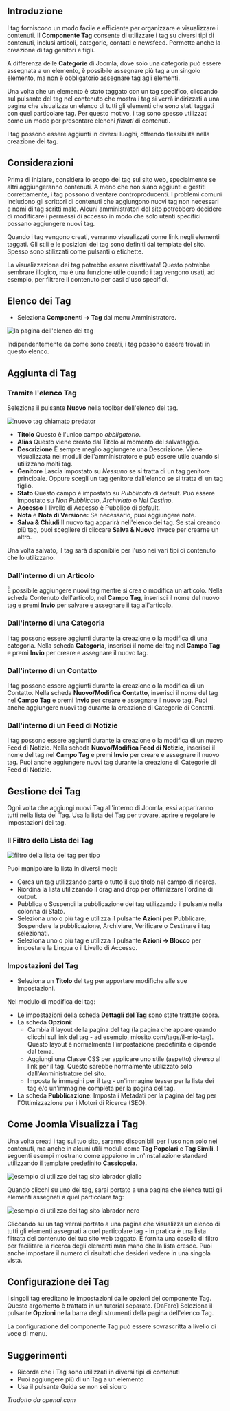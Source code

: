<!-- Filename: J4.x:How_To_Use_Content_Tags_in_Joomla / Display title: Tag dei Contenuti   -->

## Introduzione

I tag forniscono un modo facile e efficiente per organizzare e visualizzare i contenuti. Il **Componente Tag** consente di utilizzare i tag su diversi tipi di contenuti, inclusi articoli, categorie, contatti e newsfeed. Permette anche la creazione di tag genitori e figli.

A differenza delle **Categorie** di Joomla, dove solo una categoria può essere assegnata a un elemento, è possibile assegnare più tag a un singolo elemento, ma non è obbligatorio assegnare tag agli elementi.

Una volta che un elemento è stato taggato con un tag specifico, cliccando sul pulsante del tag nel contenuto che mostra i tag si verrà indirizzati a una pagina che visualizza un elenco di tutti gli elementi che sono stati taggati con quel particolare tag. Per questo motivo, i tag sono spesso utilizzati come un modo per presentare elenchi *filtrati* di contenuti.

I tag possono essere aggiunti in diversi luoghi, offrendo flessibilità nella creazione dei tag.

## Considerazioni

Prima di iniziare, considera lo scopo dei tag sul sito web, specialmente se altri aggiungeranno contenuti. A meno che non siano aggiunti e gestiti correttamente, i tag possono diventare controproducenti. I problemi comuni includono gli scrittori di contenuti che aggiungono nuovi tag non necessari e nomi di tag scritti male. Alcuni amministratori del sito potrebbero decidere di modificare i permessi di accesso in modo che solo utenti specifici possano aggiungere nuovi tag.

Quando i tag vengono creati, verranno visualizzati come link negli elementi taggati. Gli stili e le posizioni dei tag sono definiti dal template del sito. Spesso sono stilizzati come pulsanti o etichette.

La visualizzazione dei tag potrebbe essere disattivata! Questo potrebbe sembrare illogico, ma è una funzione utile quando i tag vengono usati, ad esempio, per filtrare il contenuto per casi d'uso specifici.

## Elenco dei Tag

- Seleziona **Componenti → Tag** dal menu Amministratore.

![la pagina dell'elenco dei tag](../../../en/images/tags/tags-list.png)

Indipendentemente da come sono creati, i tag possono essere trovati in questo elenco.

## Aggiunta di Tag

### Tramite l'elenco Tag

Seleziona il pulsante **Nuovo** nella toolbar dell'elenco dei tag.

![nuovo tag chiamato predator](../../../en/images/tags/new-tag-predator.png)

- **Titolo** Questo è l'unico campo *obbligatorio*.
- **Alias** Questo viene creato dal Titolo al momento del salvataggio.
- **Descrizione** È sempre meglio aggiungere una Descrizione. Viene visualizzata nei moduli dell'amministratore e può essere utile quando si utilizzano molti tag.
- **Genitore** Lascia impostato su *Nessuno* se si tratta di un tag genitore principale. Oppure scegli un tag genitore dall'elenco se si tratta di un tag figlio.
- **Stato** Questo campo è impostato su *Pubblicato* di default. Può essere impostato su *Non Pubblicato*, *Archiviato* o *Nel Cestino*.
- **Accesso** Il livello di Accesso è Pubblico di default.
- **Nota** e **Nota di Versione:** Se necessario, puoi aggiungere note.
- **Salva & Chiudi** Il nuovo tag apparirà nell'elenco dei tag. Se stai creando più tag, puoi scegliere di cliccare **Salva & Nuovo** invece per crearne un altro.

Una volta salvato, il tag sarà disponibile per l'uso nei vari tipi di contenuto che lo utilizzano.

### Dall'interno di un Articolo

È possibile aggiungere nuovi tag mentre si crea o modifica un articolo. Nella scheda Contenuto dell'articolo, nel **Campo Tag**, inserisci il nome del nuovo tag e premi **Invio** per salvare e assegnare il tag all'articolo.

### Dall'interno di una Categoria

I tag possono essere aggiunti durante la creazione o la modifica di una categoria. Nella scheda **Categoria**, inserisci il nome del tag nel **Campo Tag** e premi **Invio** per creare e assegnare il nuovo tag.

### Dall'interno di un Contatto

I tag possono essere aggiunti durante la creazione o la modifica di un Contatto. Nella scheda **Nuovo/Modifica Contatto**, inserisci il nome del tag nel **Campo Tag** e premi **Invio** per creare e assegnare il nuovo tag. Puoi anche aggiungere nuovi tag durante la creazione di Categorie di Contatti.

### Dall'interno di un Feed di Notizie

I tag possono essere aggiunti durante la creazione o la modifica di un nuovo Feed di Notizie. Nella scheda **Nuovo/Modifica Feed di Notizie**, inserisci il nome del tag nel **Campo Tag** e premi **Invio** per creare e assegnare il nuovo tag. Puoi anche aggiungere nuovi tag durante la creazione di Categorie di Feed di Notizie.

## Gestione dei Tag

Ogni volta che aggiungi nuovi Tag all'interno di Joomla, essi appariranno tutti nella lista dei Tag. Usa la lista dei Tag per trovare, aprire e regolare le impostazioni dei tag.

### Il Filtro della Lista dei Tag

![filtro della lista dei tag per tipo](../../../en/images/tags/tags-list-filter.png)

Puoi manipolare la lista in diversi modi:

- Cerca un tag utilizzando parte o tutto il suo titolo nel campo di ricerca.
- Riordina la lista utilizzando il drag and drop per ottimizzare l'ordine di output.
- Pubblica o Sospendi la pubblicazione dei tag utilizzando il pulsante nella colonna di Stato.
- Seleziona uno o più tag e utilizza il pulsante **Azioni** per Pubblicare, Sospendere la pubblicazione, Archiviare, Verificare o Cestinare i tag selezionati.
- Seleziona uno o più tag e utilizza il pulsante **Azioni → Blocco** per impostare la Lingua o il Livello di Accesso.

### Impostazioni del Tag

- Seleziona un **Titolo** del tag per apportare modifiche alle sue impostazioni.

Nel modulo di modifica del tag:

- Le impostazioni della scheda **Dettagli del Tag** sono state trattate sopra.
- La scheda **Opzioni**:
  - Cambia il layout della pagina del tag (la pagina che appare quando
    clicchi sul link del tag - ad esempio, miosito.com/tags/il-mio-tag). Questo
    layout è normalmente l'impostazione predefinita e dipende dal tema.
  - Aggiungi una Classe CSS per applicare uno stile (aspetto) diverso al link
    per il tag. Questo sarebbe normalmente utilizzato solo dall'Amministratore
    del sito.
  - Imposta le immagini per il tag - un'immagine teaser per la lista dei tag e/o un'immagine completa per la pagina del tag.
- La scheda **Pubblicazione**: Imposta i Metadati per la pagina del tag per l'Ottimizzazione per i Motori di Ricerca (SEO).

## Come Joomla Visualizza i Tag

Una volta creati i tag sul tuo sito, saranno disponibili per l'uso non solo nei contenuti, ma anche in alcuni utili moduli come **Tag Popolari** e **Tag Simili**. I seguenti esempi mostrano come appaiono in un'installazione standard utilizzando il template predefinito **Cassiopeia**.

![esempio di utilizzo dei tag sito labrador giallo](../../../en/images/tags/tag-examples-yellow-labrador.png)

Quando clicchi su uno dei tag, sarai portato a una pagina che elenca tutti gli elementi assegnati a quel particolare tag:

![esempio di utilizzo dei tag sito labrador nero](../../../en/images/tags/tag-examples-black-labrador.png)

Cliccando su un tag verrai portato a una pagina che visualizza un elenco di tutti gli elementi assegnati a quel particolare tag - in pratica è una lista filtrata del contenuto del tuo sito web taggato. È fornita una casella di filtro per facilitare la ricerca degli elementi man mano che la lista cresce. Puoi anche impostare il numero di risultati che desideri vedere in una singola vista.

## Configurazione dei Tag

I singoli tag ereditano le impostazioni dalle opzioni del componente Tag. Questo
argomento è trattato in un tutorial separato. [DaFare] Seleziona il pulsante **Opzioni** nella barra degli strumenti della pagina dell'elenco Tag.

La configurazione del componente Tag può essere sovrascritta a livello di voce di menu.

## Suggerimenti

- Ricorda che i Tag sono utilizzati in diversi tipi di contenuti
- Puoi aggiungere più di un Tag a un elemento
- Usa il pulsante Guida se non sei sicuro

*Tradotto da openai.com*

